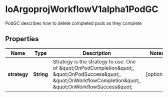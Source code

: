 

# IoArgoprojWorkflowV1alpha1PodGC

PodGC describes how to delete completed pods as they complete
## Properties

Name | Type | Description | Notes
------------ | ------------- | ------------- | -------------
**strategy** | **String** | Strategy is the strategy to use. One of \&quot;OnPodCompletion\&quot;, \&quot;OnPodSuccess\&quot;, \&quot;OnWorkflowCompletion\&quot;, \&quot;OnWorkflowSuccess\&quot; |  [optional]




